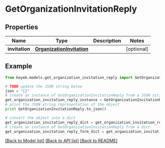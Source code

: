 # GetOrganizationInvitationReply


## Properties
Name | Type | Description | Notes
------------ | ------------- | ------------- | -------------
**invitation** | [**OrganizationInvitation**](OrganizationInvitation.md) |  | [optional] 

## Example

```python
from koyeb.models.get_organization_invitation_reply import GetOrganizationInvitationReply

# TODO update the JSON string below
json = "{}"
# create an instance of GetOrganizationInvitationReply from a JSON string
get_organization_invitation_reply_instance = GetOrganizationInvitationReply.from_json(json)
# print the JSON string representation of the object
print GetOrganizationInvitationReply.to_json()

# convert the object into a dict
get_organization_invitation_reply_dict = get_organization_invitation_reply_instance.to_dict()
# create an instance of GetOrganizationInvitationReply from a dict
get_organization_invitation_reply_form_dict = get_organization_invitation_reply.from_dict(get_organization_invitation_reply_dict)
```
[[Back to Model list]](../README.md#documentation-for-models) [[Back to API list]](../README.md#documentation-for-api-endpoints) [[Back to README]](../README.md)


